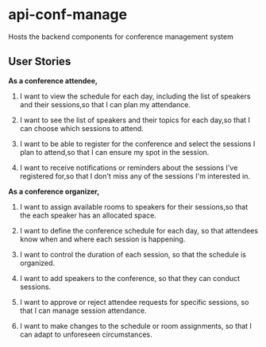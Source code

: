 # api-conf-manage

Hosts the backend components for conference management system

## User Stories

**As a conference attendee,**

1. I want to view the schedule for each day, including the list of speakers and their sessions,so that I can plan my attendance.

2. I want to see the list of speakers and their topics for each day,so that I can choose which sessions to attend.

3. I want to be able to register for the conference and select the sessions I plan to attend,so that I can ensure my spot in the session.

4. I want to receive notifications or reminders about the sessions I've registered for,so that I don't miss any of the sessions I'm interested in.

**As a conference organizer,**

1. I want to assign available rooms to speakers for their sessions,so that the each speaker has an allocated space.

2. I want to define the conference schedule for each day, so that attendees know when and where each session is happening.

3. I want to control the duration of each session, so that the schedule is organized.

4. I want to add speakers to the conference, so that they can conduct sessions.

5. I want to approve or reject attendee requests for specific sessions, so that I can manage session attendance.

6. I want to make changes to the schedule or room assignments, so that I can adapt to unforeseen circumstances.
